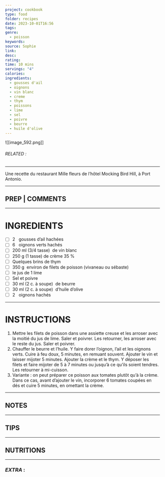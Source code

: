 ```yaml
---
project: cookbook
type: food
folder: recipes
date: 2023-10-01T16:56
tags: 
genre:
  - poisson
keywords: 
source: Sophie
link: 
desc: 
rating: 
time: 10 mins
servings: "4"
calories: 
ingredients:
  - gousses d'ail
  - oignons
  - vin blanc
  - creme
  - thym
  - poissons
  - lime
  - sel
  - poivre
  - beurre
  - huile d'olive
---
```


![[image_592.png]]
###### *RELATED* : 
---
Une recette du restaurant Mille fleurs de l’hôtel Mocking Bird Hill, à Port Antonio.

---
## PREP | COMMENTS



---
# INGREDIENTS

- [ ] 2   gousses d’ail hachées
- [ ] 6   oignons verts hachés
- [ ] 200 ml (3/4 tasse)  de vin blanc
- [ ] 250 g (1 tasse) de crème 35 %
- [ ] Quelques brins de thym
- [ ] 350 g  environ de filets de poisson (vivaneau ou sébaste)
- [ ] le jus de 1 lime
- [ ] Sel et poivre
- [ ] 30 ml (2 c. à soupe)  de beurre
- [ ] 30 ml (2 c. à soupe)  d’huile d’olive
- [ ] 2   oignons hachés

---
# INSTRUCTIONS

1. Mettre les filets de poisson dans une assiette creuse et les arroser avec la moitié du jus de lime. Saler et poivrer. Les retourner, les arroser avec le reste du jus. Saler et poivrer.
2. Chauffer le beurre et l’huile. Y faire dorer l’oignon, l’ail et les oignons verts. Cuire à feu doux, 5 minutes, en remuant souvent. Ajouter le vin et laisser mijoter 5 minutes. Ajouter la crème et le thym. Y déposer les filets et faire mijoter de 5 à 7 minutes ou jusqu’à ce qu’ils soient tendres. Les retourner à mi-cuisson.
3. Variante : on peut préparer ce poisson aux tomates plutôt qu’à la crème. Dans ce cas, avant d’ajouter le vin, incorporer 6 tomates coupées en dés et cuire 5 minutes, en omettant la crème.

---
## NOTES



---
## TIPS



---
## NUTRITIONS



---
### *EXTRA* :



